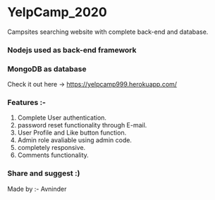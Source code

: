 # YelpCamp_2020
Campsites searching website with complete back-end and database.
### Nodejs used as back-end framework
### MongoDB as database
Check it out here -> https://yelpcamp999.herokuapp.com/
### Features :-
  1. Complete User authentication.
  2. password reset functionality through E-mail.
  3. User Profile and Like button function.
  4. Admin role avaliable using admin code.
  5. completely responsive.
  6. Comments functionality.
### Share and suggest :)
Made by :- Avninder
